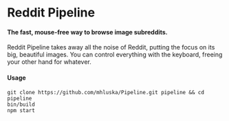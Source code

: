 Reddit Pipeline
===============

#### The fast, mouse-free way to browse image subreddits. ####

Reddit Pipeline takes away all the noise of Reddit, putting the focus on its 
big, beautiful images. You can control everything with the keyboard, freeing 
your other hand for whatever.

#### Usage ####
    git clone https://github.com/mhluska/Pipeline.git pipeline && cd pipeline
    bin/build
    npm start
